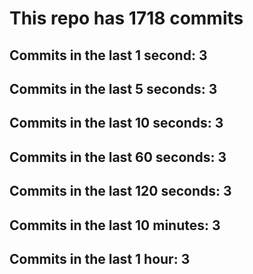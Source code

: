 # This repo has 1718 commits

## Commits in the last 1 second: 3
## Commits in the last 5 seconds: 3
## Commits in the last 10 seconds: 3
## Commits in the last 60 seconds: 3
## Commits in the last 120 seconds: 3
## Commits in the last 10 minutes: 3
## Commits in the last 1 hour: 3
